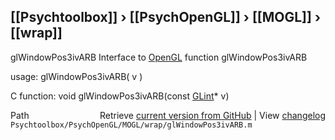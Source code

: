 ## [[Psychtoolbox]] &#8250; [[PsychOpenGL]] &#8250; [[MOGL]] &#8250; [[wrap]]

glWindowPos3ivARB  Interface to [OpenGL](OpenGL) function glWindowPos3ivARB  
  
usage:  glWindowPos3ivARB( v )  
  
C function:  void glWindowPos3ivARB(const [GLint](GLint)\* v)  




<div class="code_header" style="text-align:right;">
  <span style="float:left;">Path&nbsp;&nbsp;</span> <span class="counter">Retrieve <a href=
  "https://raw.github.com/Psychtoolbox-3/Psychtoolbox-3/beta/Psychtoolbox/PsychOpenGL/MOGL/wrap/glWindowPos3ivARB.m">current version from GitHub</a> | View <a href=
  "https://github.com/Psychtoolbox-3/Psychtoolbox-3/commits/beta/Psychtoolbox/PsychOpenGL/MOGL/wrap/glWindowPos3ivARB.m">changelog</a></span>
</div>
<div class="code">
  <code>Psychtoolbox/PsychOpenGL/MOGL/wrap/glWindowPos3ivARB.m</code>
</div>

